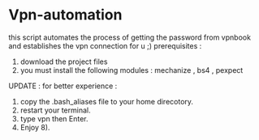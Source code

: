 Vpn-automation
==============

this script automates the process of getting the password from vpnbook and establishes the vpn connection for u ;) 
prerequisites : 
   1. download the project files 
   2. you must install the following modules : mechanize , bs4 , pexpect 
    
UPDATE : for better experience : 
   1. copy the .bash_aliases file to your home direcotory.
   2. restart your terminal. 
   3. type vpn then Enter.
   4. Enjoy 8).
